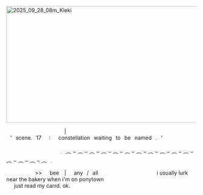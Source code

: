 <img width="736" height="309" alt="2025_09_28_08m_Kleki" src="https://github.com/user-attachments/assets/7bf051ab-9e1d-4761-a5a7-66a180471f9f" />


⠀⠀⠀⠀⠀⠀⠀⠀⠀⠀⠀⠀⠀⠀⠀|⠀'⠀scene.⠀17⠀⠀:⠀⠀constellation⠀waiting⠀to⠀be⠀named⠀.⠀'

⠀⠀⠀⠀⠀⠀⠀⠀⠀⠀⠀⠀⠀⠀𓈒⠀︵ ⌣ ︵ ⌣ ︵ ⌣ ︵ ⌣ ︵ ⌣ ︵ ⌣ ︵ ⌣ ︵ ⌣ ︵ ⌣ ︵ ⌣ ︵ ⌣ ︵ ⌣ ︵ ⌣ ︵ ⌣ ︵⠀𓈒

⠀⠀⠀⠀⠀ ⠀⠀>>⠀⠀bee ⠀|⠀⠀any⠀/⠀all
⠀⠀⠀⠀⠀ ⠀⠀⠀⠀⠀ ⠀⠀⠀⠀i usually lurk near the bakery when i'm on ponytown
⠀⠀⠀⠀⠀ ⠀⠀⠀⠀⠀ ⠀⠀⠀⠀⠀⠀⠀⠀⠀ ⠀⠀just read my carrd. ok.
